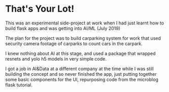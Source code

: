 # That's Your  Lot!

This was an experimental side-project at work when I had just learnt how to build flask apps and was getting into AI/ML (July 2019)

The plan for the project was to build carparking system for work that used security camera footage of carparks to count cars in the carpark.

I knew nothing about AI at this stage, and used a package that wrapped resnets and yolo h5 models in very simple code.

I got a job in AI&Data at a different company at the time while I was still building the concept and so never finished the app, just putting together some basic components for the UI, repurposing code from the microblog flask tutorial.
